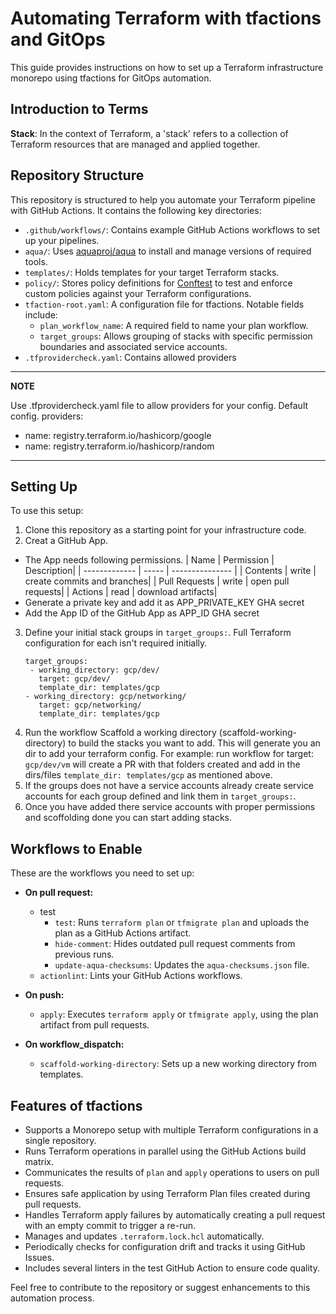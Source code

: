 # Automating Terraform with tfactions and GitOps

This guide provides instructions on how to set up a Terraform infrastructure monorepo using tfactions for GitOps automation. 

## Introduction to Terms

**Stack**: In the context of Terraform, a 'stack' refers to a collection of Terraform resources that are managed and applied together.

## Repository Structure

This repository is structured to help you automate your Terraform pipeline with GitHub Actions. It contains the following key directories:

- `.github/workflows/`: Contains example GitHub Actions workflows to set up your pipelines.
- `aqua/`: Uses [aquaproj/aqua](https://github.com/aquaproj/aqua) to install and manage versions of required tools.
- `templates/`: Holds templates for your target Terraform stacks.
- `policy/`: Stores policy definitions for [Conftest](https://www.conftest.dev/) to test and enforce custom policies against your Terraform configurations.
- `tfaction-root.yaml`: A configuration file for tfactions. Notable fields include:
  - `plan_workflow_name`: A required field to name your plan workflow.
  - `target_groups`: Allows grouping of stacks with specific permission boundaries and associated service accounts.
- `.tfprovidercheck.yaml`: Contains allowed providers
---
**NOTE**

Use .tfprovidercheck.yaml file to allow providers for your config. Default config.
providers:
  - name: registry.terraform.io/hashicorp/google
  - name: registry.terraform.io/hashicorp/random

---

## Setting Up

To use this setup:

1. Clone this repository as a starting point for your infrastructure code.
2. Creat a GitHub App.
  - The App needs following permissions.
     | Name | Permission | Description|
     | ------------- | ----- | --------------- |
     | Contents	| write	| create commits and branches|
     | Pull Requests	| write	| open pull requests|
     | Actions	| read	| download artifacts|
  - Generate a private key and add it as APP_PRIVATE_KEY GHA secret
  - Add the App ID of the GitHub App as APP_ID GHA secret
3. Define your initial stack groups in `target_groups:`. Full Terraform configuration for each isn't required initially.
   ```yaml:
   target_groups:
    - working_directory: gcp/dev/
      target: gcp/dev/
      template_dir: templates/gcp
   - working_directory: gcp/networking/
      target: gcp/networking/
      template_dir: templates/gcp
   ```
4. Run the workflow Scaffold a working directory (scaffold-working-directory) to build the stacks you want to add. This will generate you an dir to add your terraform config.
   For example:
    run workflow for target: `gcp/dev/vm`
    will create a PR with that folders created and add in the dirs/files `template_dir: templates/gcp` as mentioned above.
5. If the groups does not have a service accounts already create service accounts for each group defined and link them in `target_groups:`.
6. Once you have added there service accounts with proper permissions and scoffolding done you can start adding stacks.

## Workflows to Enable

These are the workflows you need to set up:

- **On pull request:**
  - test
    - `test`: Runs `terraform plan` or `tfmigrate plan` and uploads the plan as a GitHub Actions artifact.
    - `hide-comment`: Hides outdated pull request comments from previous runs.
    - `update-aqua-checksums`: Updates the `aqua-checksums.json` file.
  - `actionlint`: Lints your GitHub Actions workflows.

- **On push:**
  - `apply`: Executes `terraform apply` or `tfmigrate apply`, using the plan artifact from pull requests.

- **On workflow_dispatch:**
  - `scaffold-working-directory`: Sets up a new working directory from templates.

## Features of tfactions

- Supports a Monorepo setup with multiple Terraform configurations in a single repository.
- Runs Terraform operations in parallel using the GitHub Actions build matrix.
- Communicates the results of `plan` and `apply` operations to users on pull requests.
- Ensures safe application by using Terraform Plan files created during pull requests.
- Handles Terraform apply failures by automatically creating a pull request with an empty commit to trigger a re-run.
- Manages and updates `.terraform.lock.hcl` automatically.
- Periodically checks for configuration drift and tracks it using GitHub Issues.
- Includes several linters in the test GitHub Action to ensure code quality.

Feel free to contribute to the repository or suggest enhancements to this automation process.
